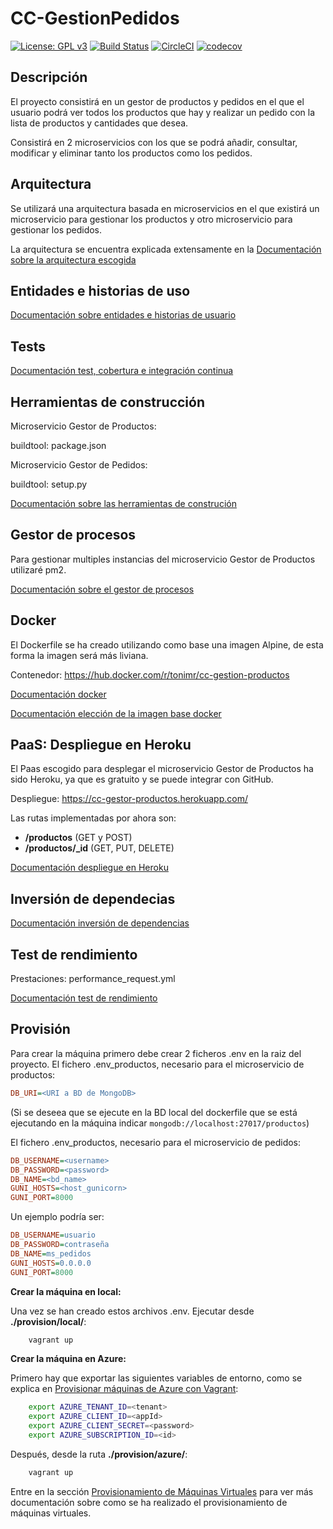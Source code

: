 # CC-GestionPedidos

[![License: GPL v3](https://img.shields.io/badge/License-GPL%20v3-blue.svg)](https://www.gnu.org/licenses/gpl-3.0)
[![Build Status](https://travis-ci.com/toniMR/CC-GestionPedidos.svg?branch=master)](https://travis-ci.com/toniMR/CC-GestionPedidos)
[![CircleCI](https://circleci.com/gh/toniMR/CC-GestionPedidos/tree/master.svg?style=svg)](https://circleci.com/gh/toniMR/CC-GestionPedidos/tree/master)
[![codecov](https://codecov.io/gh/toniMR/CC-GestionPedidos/branch/master/graph/badge.svg)](https://codecov.io/gh/toniMR/CC-GestionPedidos)

## Descripción

El proyecto consistirá en un gestor de productos y pedidos en el que el usuario podrá ver todos los productos que hay y realizar un pedido con la lista de productos y cantidades que desea.  

Consistirá en 2 microservicios con los que se podrá añadir, consultar, modificar y eliminar tanto los productos como los pedidos.

## Arquitectura

Se utilizará una arquitectura basada en microservicios en el que existirá un microservicio para gestionar los productos y otro microservicio para gestionar los pedidos.  

La arquitectura se encuentra explicada extensamente en la [Documentación sobre la arquitectura escogida](doc/arquitectura.md)

## Entidades e historias de uso

[Documentación sobre entidades e historias de usuario](doc/entidades.md)

## Tests

[Documentación test, cobertura e integración continua](doc/tests.md)

## Herramientas de construcción

Microservicio Gestor de Productos:

buildtool: package.json

Microservicio Gestor de Pedidos:

buildtool: setup.py

[Documentación sobre las herramientas de construción](doc/herramientasConstruccion.md)

## Gestor de procesos

Para gestionar multiples instancias del microservicio Gestor de Productos utilizaré pm2.

[Documentación sobre el gestor de procesos](doc/gestorProcesos.md)

## Docker

El Dockerfile se ha creado utilizando como base una imagen Alpine, de esta
forma la imagen será más liviana.

Contenedor: https://hub.docker.com/r/tonimr/cc-gestion-productos

[Documentación docker](doc/docker.md)  

[Documentación elección de la imagen base docker](doc/eleccionImagenDocker.md)

## PaaS: Despliegue en Heroku

El Paas escogido para desplegar el microservicio Gestor de Productos ha sido Heroku, ya que es gratuito y se puede integrar con GitHub.

Despliegue: https://cc-gestor-productos.herokuapp.com/

Las rutas implementadas por ahora son:

- **/productos**  (GET y POST)
- **/productos/_id** (GET, PUT, DELETE)

[Documentación despliegue en Heroku](doc/despliegueHeroku.md)

## Inversión de dependecias

[Documentación inversión de dependencias](doc/inversionDependencias.md)

## Test de rendimiento

Prestaciones: performance_request.yml

[Documentación test de rendimiento](doc/rendimientoTaurus.md)

## Provisión

Para crear la máquina primero debe crear 2 ficheros .env en la raiz del proyecto. El fichero .env_productos, necesario
para el microservicio de productos:

```ini
DB_URI=<URI a BD de MongoDB>
```

(Si se deseea que se ejecute en la BD local del dockerfile que se está ejecutando en la máquina indicar `mongodb://localhost:27017/productos`)

El fichero .env_productos, necesario para el microservicio de pedidos:

```ini
DB_USERNAME=<username>
DB_PASSWORD=<password>
DB_NAME=<bd_name>
GUNI_HOSTS=<host_gunicorn>
GUNI_PORT=8000
```

Un ejemplo podría ser:

```ini
DB_USERNAME=usuario
DB_PASSWORD=contraseña
DB_NAME=ms_pedidos
GUNI_HOSTS=0.0.0.0
GUNI_PORT=8000
```

**Crear la máquina en local:**

Una vez se han creado estos archivos .env. Ejecutar desde **./provision/local/**:

```bash
    vagrant up
```

**Crear la máquina en Azure:**

Primero hay que exportar las siguientes variables de entorno, como se explica en [Provisionar máquinas de Azure con Vagrant](./doc/azure.md):

```bash
    export AZURE_TENANT_ID=<tenant>
    export AZURE_CLIENT_ID=<appId>
    export AZURE_CLIENT_SECRET=<password>
    export AZURE_SUBSCRIPTION_ID=<id>
```

Después, desde la ruta **./provision/azure/**:

```bash
    vagrant up
```

Entre en la sección [Provisionamiento de Máquinas Virtuales](./doc/provisionamiento) para ver más documentación sobre como
se ha realizado el provisionamiento de máquinas virtuales.
